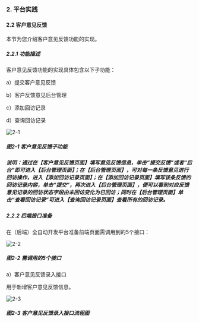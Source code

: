 ### 2. 平台实践

#### 2.2 客户意见反馈

本节为您介绍客户意见反馈功能的实现。

##### 2.2.1 功能描述

客户意见反馈功能的实现具体包含以下子功能：

a）提交客户意见反馈

b）客户反馈意见后台管理

c）添加回访记录

d）查询回访记录

![2-1](https://www.feisuanyz.com/fspage/alcj/feedback/clientadvicefeedback_1_1.png)

##### 图2-1 客户意见反馈子功能

##### 说明：通过在【客户意见反馈页面】填写意见反馈信息，单击“提交反馈”或者“后台”即可进入【后台管理页面】；在【后台管理页面】，可对每一条反馈意见进行回访操作，进入【添加回访记录页面】；在【添加回访记录页面】填写该条反馈的回访记录内容，单击“提交”，再次进入【后台管理页面】，便可以看到对应反馈意见记录的回访状态字段由未回访变化为已回访；同时在【后台管理页面】单击“查看回访记录”可进入【查询回访记录页面】查看所有的回访记录。

##### 2.2.2 后端接口准备

在（后端）全自动开发平台准备前端页面需调用到的5个接口：

![2-2](https://www.feisuanyz.com/fspage/alcj/feedback/clientadvicefeedback_2_1.png)

##### 图2-2 需调用的5个接口

a）客户意见反馈录入接口

用于新增客户意见反馈信息。

![2-3](https://www.feisuanyz.com/fspage/alcj/feedback/clientadvicefeedback_2_2.png)

##### 图2-3 客户意见反馈录入接口流程图
